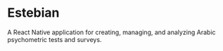 # Estebian
A React Native application for creating, managing, and analyzing Arabic psychometric tests and surveys.
